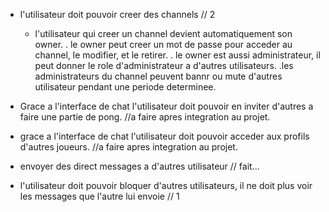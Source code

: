 - l'utilisateur doit pouvoir creer des channels                                                                                     // 2
  - l'utilisateur qui creer un channel devient automatiquement son owner.
     . le owner peut creer un mot de passe pour acceder au channel, le modifier, et le retirer.
     . le owner est aussi administrateur, il peut donner le role d'administrateur a d'autres utilisateurs.
         .les administrateurs du channel peuvent bannr ou mute d'autres utilisateur pendant une periode determinee.

- Grace a l'interface de chat l'utilisateur doit pouvoir en inviter d'autres a faire une partie de pong.                            //a faire apres integration au projet.

- grace a l'interface de chat l'utilisateur doit pouvoir acceder aux profils d'autres joueurs.                                      //a faire apres integration au projet.

- envoyer des direct messages a d'autres utilisateur                                                                                // fait...

- l'utilisateur doit pouvoir bloquer d'autres utilisateurs, il ne doit plus voir les messages que l'autre lui envoie                // 1
